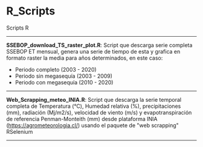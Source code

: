 # R_Scripts
Scripts R 

-------------------------------------------------------------------------------------------------------------------------------------------------------------------------


**SSEBOP_download_TS_raster_plot.R**: Script que descarga serie completa SSEBOP ET mensual, genera una serie de tiempo de esta y grafica en formato raster la media para años determinados, en este caso:

 * Periodo completo (2003 - 2020)
 * Periodo sin megasequía (2003 - 2009)
 * Periodo con megasequía (2010 - 2020)


-------------------------------------------------------------------------------------------------------------------------------------------------------------------------

**Web_Scrapping_meteo_INIA.R**: Script que descarga la serie temporal completa de Temperatura (°C), Humedad relativa (%), precipitaciones (mm), radiación (Mj/m2/s), velocidad de viento (m/s) y evapotranspiración de referencia Penman-Monteith (mm) desde plataforma INIA (https://agrometeorologia.cl/) usando el paquete de "web scrapping" RSelenium

-------------------------------------------------------------------------------------------------------------------------------------------------------------------------
